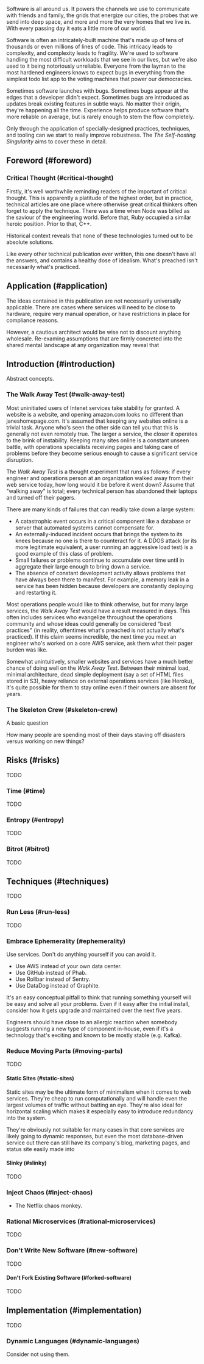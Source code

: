 Software is all around us. It powers the channels we use to
communicate with friends and family, the grids that
energize our cities, the probes that we send into deep
space, and more and more the very homes that we live in.
With every passing day it eats a little more of our world.

Software is often an intricately-built machine that's made
up of tens of thousands or even millions of lines of code.
This intricacy leads to complexity, and complexity leads to
fragility. We're used to software handling the most
difficult workloads that we see in our lives, but we're
also used to it being notoriously unreliable. Everyone from
the layman to the most hardened engineers knows to expect
bugs in everything from the simplest todo list app to the
voting machines that power our democracies.

Sometimes software launches with bugs. Sometimes bugs
appear at the edges that a developer didn't expect.
Sometimes bugs are introduced as updates break existing
features in subtle ways. No matter their origin, they're
happening all the time. Experience helps produce software
that's more reliable on average, but is rarely enough to
stem the flow completely.

Only through the application of specially-designed
practices, techniques, and tooling can we start to really
improve robustness. The _The Self-hosting Singularity_ aims
to cover these in detail.

<div class="spacer"></div>

## Foreword (#foreword)

### Critical Thought (#critical-thought)

Firstly, it's well worthwhile reminding readers of the
important of critical thought. This is apparently a
platitude of the highest order, but in practice, technical
articles are one place where otherwise great critical
thinkers often forget to apply the technique. There was a
time when Node was billed as the saviour of the engineering
world. Before that, Ruby occupied a similar heroic
position. Prior to that, C++.

Historical context reveals that none of these technologies
turned out to be absolute solutions.

Like every other technical publication ever written, this
one doesn't have all the answers, and contains a healthy
dose of idealism. What's preached isn't necessarily what's
practiced.

## Application (#application)

The ideas contained in this publication are not necessarily
universally applicable. There are cases where services will
need to be close to hardware, require very manual
operation, or have restrictions in place for compliance
reasons.

However, a cautious architect would be wise not to discount
anything wholesale. Re-examing assumptions that are firmly
concreted into the shared mental landscape at any
organization may reveal that 

## Introduction (#introduction)

Abstract concepts.

### The Walk Away Test (#walk-away-test)

Most uninitiated users of Intenet services take stability
for granted. A website is a website, and opening amazon.com
looks no different than janeshomepage.com. It's assumed
that keeping any websites online is a trivial task. Anyone
who's seen the other side can tell you that this is
generally not even remotely true. The larger a service, the
closer it operates to the brink of instability. Keeping
many sites online is a constant unseen battle, with
operations specialists receiving pages and taking care of
problems before they become serious enough to cause a
significant service disruption.

The _Walk Away Test_ is a thought experiment that runs as
follows: if every engineer and operations person at an
organization walked away from their web service today, how
long would it be before it went down? Assume that "walking
away" is total; every technical person has abandoned their
laptops and turned off their pagers.

There are many kinds of failures that can readily take down
a large system:

* A catastrophic event occurs in a critical component like
  a database or server that automated systems cannot
  compensate for.
* An externally-induced incident occurs that brings the
  system to its knees because no one is there to counteract
  for it. A DDOS attack (or its more legitimate equivalent,
  a user running an aggressive load test) is a good example
  of this class of problem.
* Small failures or problems continue to accumulate over
  time until in aggregate their large enough to bring down
  a service.
* The absence of constant development activity allows
  problems that have always been there to manifest. For
  example, a memory leak in a service has been hidden
  because developers are constantly deploying and
  restarting it.

Most operations people would like to think otherwise, but
for many large services, the _Walk Away Test_ would have a
result measured in days. This often includes services who
evangelize throughout the operations community and whose
ideas could generally be considered "best practices" (in
reality, oftentimes what's preached is not actually what's
practiced). If this claim seems incredible, the next time
you meet an engineer who's worked on a core AWS service,
ask them what their pager burden was like.

Somewhat unintuitively, smaller websites and services have
a much better chance of doing well on the _Walk Away Test_.
Between their minimal load, minimal architecture, dead
simple deployment (say a set of HTML files stored in S3),
heavy reliance on external operations services (like
Heroku), it's quite possible for them to stay online even
if their owners are absent for years.

### The Skeleton Crew (#skeleton-crew)

A basic question

How many people are spending most of their days staving off
disasters versus working on new things?

## Risks (#risks)

TODO

### Time (#time)

TODO

### Entropy (#entropy)

TODO

### Bitrot (#bitrot)

TODO

## Techniques (#techniques)

TODO

### Run Less (#run-less)

TODO

### Embrace Ephemerality (#ephemerality)

Use services. Don't do anything yourself if you can avoid
it.

* Use AWS instead of your own data center.
* Use GitHub instead of Phab.
* Use Rollbar instead of Sentry.
* Use DataDog instead of Graphite.

It's an easy conceptual pitfall to think that running
something yourself will be easy and solve all your
problems. Even if it easy after the initial install,
consider how it gets upgrade and maintained over the next
five years.

Engineers should have close to an allergic reaction when
somebody suggests running a new type of component in-house,
even if it's a technology that's exciting and known to be
mostly stable (e.g. Kafka).

### Reduce Moving Parts (#moving-parts)

TODO

#### Static Sites (#static-sites)

Static sites may be the ultimate form of minimalism when it
comes to web services. They're cheap to run computationally
and will handle even the largest volumes of traffic without
batting an eye. They're also ideal for horizontal scaling
which makes it especially easy to introduce redundancy into
the system.

They're obviously not suitable for many cases in that core
services are likely going to dynamic responses, but even
the most database-driven service out there can still have
its company's blog, marketing pages, and status site easily
made into 

#### Slinky (#slinky)

TODO

### Inject Chaos (#inject-chaos)

* The Netflix chaos monkey.

### Rational Microservices (#rational-microservices)

TODO

### Don't Write New Software (#new-software)

TODO

#### Don't Fork Existing Software (#forked-software)

TODO

## Implementation (#implementation)

TODO

### Dynamic Languages (#dynamic-languages)

Consider not using them.

<!--
# vim: set tw=59:
-->
